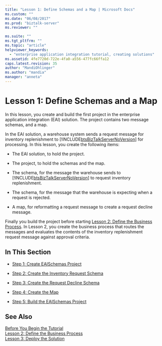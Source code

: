 ```yaml
---
title: "Lesson 1: Define Schemas and a Map | Microsoft Docs"
ms.custom: ""
ms.date: "06/08/2017"
ms.prod: "biztalk-server"
ms.reviewer: ""

ms.suite: ""
ms.tgt_pltfrm: ""
ms.topic: "article"
helpviewer_keywords: 
  - "enterprise application integration tutorial, creating solutions"
ms.assetid: 4fe7720d-722e-4fa0-a556-477fc66ffa12
caps.latest.revision: 35
author: "MandiOhlinger"
ms.author: "mandia"
manager: "anneta"
---
```

# Lesson 1: Define Schemas and a Map
In this lesson, you create and build the first project in the enterprise application integration (EAI) solution. The project contains two message schemas, and a map.  
  
 In the EAI solution, a warehouse system sends a request message for inventory replenishment to [!INCLUDE[btsBizTalkServerNoVersion](../includes/btsbiztalkservernoversion-md.md)] for processing. In this lesson, you create the following items:  
  
-   The EAI solution, to hold the project.  
  
-   The project, to hold the schemas and the map.  
  
-   The schema, for the message the warehouse sends to [!INCLUDE[btsBizTalkServerNoVersion](../includes/btsbiztalkservernoversion-md.md)] to request inventory replenishment.  
  
-   The schema, for the message that the warehouse is expecting when a request is rejected.  
  
-   A map, for reformatting a request message to create a request decline message.  
  
 Finally you build the project before starting [Lesson 2: Define the Business Process](../core/lesson-2-define-the-business-process.md). In Lesson 2, you create the business process that routes the messages and evaluates the contents of the inventory replenishment request message against approval criteria.  
  
## In This Section  
  
-   [Step 1: Create EAISchemas Project](../core/step-1-create-eaischemas-project.md)  
  
-   [Step 2: Create the Inventory Request Schema](../core/step-2-create-the-inventory-request-schema.md)  
  
-   [Step 3: Create the Request Decline Schema](../core/step-3-create-the-request-decline-schema.md)  
  
-   [Step 4: Create the Map](../core/step-4-create-the-map.md)  
  
-   [Step 5: Build the EAISchemas Project](../core/step-5-build-the-eaischemas-project.md)  
  
## See Also  
 [Before You Begin the Tutorial](../core/before-you-begin-the-tutorial.md)   
 [Lesson 2: Define the Business Process](../core/lesson-2-define-the-business-process.md)   
 [Lesson 3: Deploy the Solution](../core/lesson-3-deploy-the-solution.md)